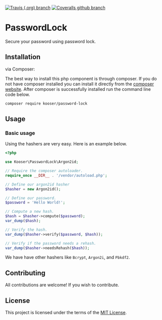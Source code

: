 [![Travis (.org) branch](https://img.shields.io/travis/Kooser6/PasswordLock/master.svg)](https://travis-ci.org/Kooser6/PasswordLock)
[![Coveralls github branch](https://img.shields.io/coveralls/github/Kooser6/PasswordLock/master.svg)](https://coveralls.io/github/Kooser6/PasswordLock?branch=master)

# PasswordLock

Secure your password using password lock.

## Installation

via Composer:

The best way to install this php component is through composer. If you do not have composer installed you can install it directly from the [composer website](https://getcomposer.org/). After composer is successfully installed run the command line code below.

```sh
composer require kooser/password-lock
```

## Usage

### Basic usage

Using the hashers are very easy. Here is an example below.


```php
<?php

use Kooser\PasswordLock\Argon2id;

// Require the composer autoloader.
require_once __DIR__ . '/vendor/autoload.php';

// Define our argon2id hasher
$hasher = new Argon2id();

// Define our password.
$password = 'Hello World!';

// Compute a new hash.
$hash = $hasher->compute($password);
var_dump($hash);

// Verify the hash. 
var_dump($hasher->verify($password, $hash));

// Verify if the password needs a rehash.
var_dump($hasher->needsRehash($hash));

```

We have have other hashers like `Bcrypt`, `Argon2i`, and `Pbkdf2`.


## Contributing

All contributions are welcome! If you wish to contribute.

## License

This project is licensed under the terms of the [MIT License](https://opensource.org/licenses/MIT).
